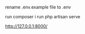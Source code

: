 <!-- setup instruction -->
rename .env.example file to .env

<!-- go to the folder -->
run composer i
run php artisan serve

<!-- hit the url on the browser -->
http://127.0.0.1:8000/